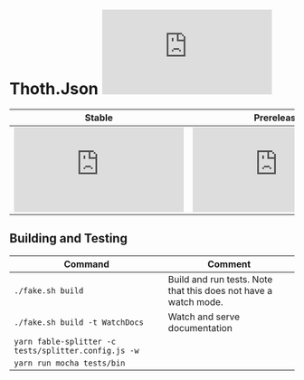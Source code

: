 # Thoth.Json [![Build Status](https://dev.azure.com/thoth-org/Thoth.Json/_apis/build/status/thoth-org.Thoth.Json?branchName=master)](https://dev.azure.com/thoth-org/Thoth.Json/_build/latest?definitionId=1&branchName=master)

| Stable                                                                                                 | Prerelease                                                                                                                     |
| ------------------------------------------------------------------------------------------------------ | ------------------------------------------------------------------------------------------------------------------------------ |
| [![NuGet Badge](https://buildstats.info/nuget/Thoth.Json)](https://www.nuget.org/packages/Thoth.Json/) | [![NuGet Badge](https://buildstats.info/nuget/Thoth.Json?includePreReleases=true)](https://www.nuget.org/packages/Thoth.Json/) |

## Building and Testing

| Command                                              | Comment                                                         |
| ---------------------------------------------------- | --------------------------------------------------------------- |
| `./fake.sh build`                                    | Build and run tests. Note that this does not have a watch mode. |
| `./fake.sh build -t WatchDocs`                       | Watch and serve documentation                                   |
| `yarn fable-splitter -c tests/splitter.config.js -w` |                                                                 |
| `yarn run mocha tests/bin`                           |                                                                 |

